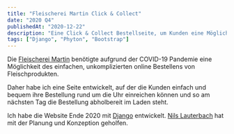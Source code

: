 ```yaml
---
title: "Fleischerei Martin Click & Collect"
date: "2020 Q4"
publishedAt: "2020-12-22"
description: "Eine Click & Collect Bestellseite, um Kunden eine Möglichkeit zum einfachen und unkomplizierten Bestellen zu bieten."
tags: ["Django", "Phyton", "Bootstrap"]
---
```


Die [Fleischerei Martin](https://www.fleischerei-martin.de/) benötigte aufgrund der COVID-19 Pandemie eine Möglichkeit des einfachen, unkomplizierten online Bestellens von Fleischprodukten.

Daher habe ich eine Seite entwickelt, auf der die Kunden einfach und bequem ihre Bestellung rund um die Uhr einreichen können und so am nächsten Tag die Bestellung abholbereit im Laden steht.

Ich habe die Website Ende 2020 mit [Django](https://www.djangoproject.com/) entwickelt. [Nils Lauterbach](https://www.nils-lauterbach.de) hat mit der Planung und Konzeption geholfen.
